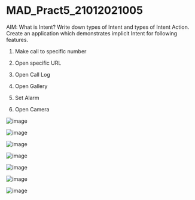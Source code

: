 # MAD_Pract5_21012021005

AIM: What is Intent? Write down types of Intent and types of Intent Action. Create an application which demonstrates implicit Intent for following features. 

1. Make call to specific number

2. Open specific URL

3. Open Call Log

4. Open Gallery

5. Set Alarm

6. Open Camera

![image](https://github.com/Shabnam5394/MAD_Pract5_21012021005/assets/98177656/fcaa9c5e-184b-45a3-b81d-31f1a09f08df)


![image](https://github.com/Shabnam5394/MAD_Pract5_21012021005/assets/98177656/1edc1ee6-52a9-4b6f-ab97-59309292b908)


![image](https://github.com/Shabnam5394/MAD_Pract5_21012021005/assets/98177656/7c8c0ba9-b1dd-48f4-8816-7e6521da7d67)


![image](https://github.com/Shabnam5394/MAD_Pract5_21012021005/assets/98177656/541ed45b-2bfd-4feb-9e32-fe263d3bb09d)


![image](https://github.com/Shabnam5394/MAD_Pract5_21012021005/assets/98177656/21f7e98c-451f-47f6-a6de-cf0e9f9e9355)


![image](https://github.com/Shabnam5394/MAD_Pract5_21012021005/assets/98177656/bd116e07-672a-4839-b741-bb95fdbd6685)


![image](https://github.com/Shabnam5394/MAD_Pract5_21012021005/assets/98177656/c281f988-281f-4170-af8f-148c0aea1467)
